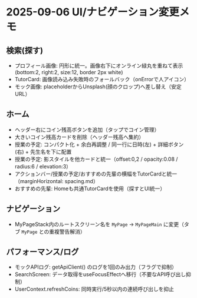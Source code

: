 # 2025-09-06 UI/ナビゲーション変更メモ

## 検索(探す)

- プロフィール画像: 円形に統一。画像右下にオンライン緑丸を重ねて表示 (bottom:2, right:2, size:12, border 2px white)
- TutorCard: 画像読み込み失敗時のフォールバック（onErrorで人アイコン）
- モック画像: placeholderからUnsplash(顔のクロップ)へ差し替え（安定URL）

## ホーム

- ヘッダー右にコイン残高ボタンを追加（タップでコイン管理）
- 大きいコイン残高カードを削除（ヘッダー残高へ集約）
- 授業の予定: コンパクト化 + 余白再調整 / 同一行に日時(左) + 詳細ボタン(右) + 先生名を下に配置
- 授業の予定: 影スタイルを他カードと統一（offset:0,2 / opacity:0.08 / radius:6 / elevation:3）
- アクションバー/授業の予定/おすすめの先輩の横幅をTutorCardと統一（marginHorizontal: spacing.md）
- おすすめの先輩: Homeも共通TutorCardを使用（探すとUI統一）

## ナビゲーション

- MyPageStack内のルートスクリーン名を `MyPage` -> `MyPageMain` に変更（タブ `MyPage` との重複警告解消）

## パフォーマンス/ログ

- モックAPIログ: getApiClient() のログを1回のみ出力（フラグで抑制）
- SearchScreen: データ取得をuseFocusEffectへ移行（不要なAPI呼び出し抑制）
- UserContext.refreshCoins: 同時実行/5秒以内の連続呼び出しを抑止
